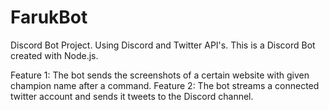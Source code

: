 # FarukBot
Discord Bot Project. Using Discord and Twitter API's.
This is a Discord Bot created with Node.js.

Feature 1: The bot sends the screenshots of a certain website with given champion name after a command.
Feature 2: The bot streams a connected twitter account and sends it tweets to the Discord channel. 

